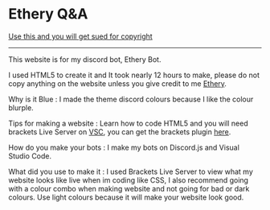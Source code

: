 # Ethery Q&A

[Use this and you will get sued for copyright](https://www.cla.co.uk/what-is-copyright#:~:text=Copyright%20is%20one%20of%20the,something%20physical%20can%20be%20owned.)

------------------------------

This website is for my discord bot, Ethery Bot.

I used HTML5 to create it and It took nearly 12 hours to make, please do not copy anything on the website unless you give credit to me [Ethery](https://github.com/EtheryBot).


Why is it Blue : I made the theme discord colours because I like the colour blurple.

Tips for making a website : Learn how to code HTML5 and you will need brackets Live Server on [VSC](https://code.visualstudio.com), you can get the brackets plugin [here](https://marketplace.visualstudio.com/items?itemName=ms-vscode.brackets-pack).

How do you make your bots : I make my bots on Discord.js and Visual Studio Code. 

What did you use to make it : I used Brackets Live Server to view what my website looks like live when im coding like CSS, I also recommend going with a colour combo when making website and not going for bad or dark colours. Use light colours because it will make your website look good.


